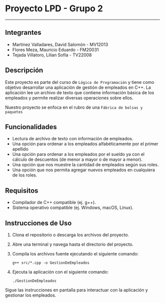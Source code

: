 # Proyecto LPD - Grupo 2

<hr />

## Integrantes

- Martínez Valladares, David Salomón - MV12013
- Flores Meza, Mauricio Eduardo - FM20031
- Tejada Villatoro, Lilian Sofía - TV22008

## Descripción

Este proyecto es parte del curso de `Lógica de Programación` y tiene como objetivo desarrollar una aplicación de gestión
de empleados en C++. La aplicación lee un archivo de texto que contiene información básica de los empleados y permite
realizar diversas operaciones sobre ellos.

Nuestro proyecto se enfoca en el rubro de una `Fábrica de bolsas y paquetes`

## Funcionalidades

- Lectura de archivo de texto con información de empleados.
- Una opción para ordenar a los empleados alfabéticamente por el primer apellido
- Una opción para ordenar a los empleados por el sueldo ya con el cálculo de
  descuentos (de menor a mayor o de mayor a menor).
- Una opción que nos muestre la cantidad de empleados según sus roles.
- Una opción que nos permita agregar nuevos empleados en cualquiera de los roles.

## Requisitos

- Compilador de C++ compatible (ej. g++).
- Sistema operativo compatible (ej. Windows, macOS, Linux).

## Instrucciones de Uso

1. Clona el repositorio o descarga los archivos del proyecto.
2. Abre una terminal y navega hasta el directorio del proyecto.
3. Compila los archivos fuente ejecutando el siguiente comando:
   ```shell
   g++ src/*.cpp -o GestionDeEmpleados

4. Ejecuta la aplicación con el siguiente comando:

   ```shell
   ./GestionDeEmpleados

Sigue las instrucciones en pantalla para interactuar con la aplicación y gestionar los empleados.






